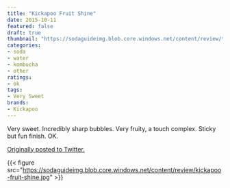 ```yaml
---
title: "Kickapoo Fruit Shine"
date: 2015-10-11
featured: false
draft: true
thumbnail: "https://sodaguideimg.blob.core.windows.net/content/review/thumbs/kickapoo-fruit-shine.jpg"
categories:
- soda
- water
- kombucha
- other
ratings:
- ok
tags:
- Very Sweet
brands:
- Kickapoo
---
```


Very sweet. Incredibly sharp bubbles. Very fruity, a touch complex. Sticky but fun finish. OK.

[Originally posted to Twitter.](https://twitter.com/Cavorter/status/653192774653599744)

{{< figure src="https://sodaguideimg.blob.core.windows.net/content/review/kickapoo-fruit-shine.jpg" >}}

